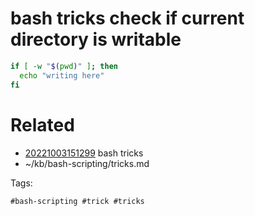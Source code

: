# bash tricks check if current directory is writable
```bash
if [ -w "$(pwd)" ]; then
  echo "writing here"
fi
```

# Related

- [20221003151299](/zet/20221003151299/README.md) bash tricks
- ~/kb/bash-scripting/tricks.md

Tags:

    #bash-scripting #trick #tricks 
